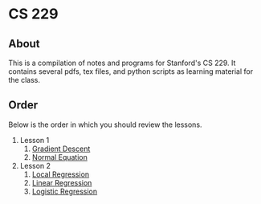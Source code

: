 # CS 229

## About

This is a compilation of notes and programs for Stanford's CS 229.
It contains several pdfs, tex files, and python scripts as learning material
for the class.

## Order

Below is the order in which you should review the lessons.
1. Lesson 1
    1. [Gradient Descent](src/lesson1/gradient_descent.py)
    2. [Normal Equation](src/lesson1/normal_eq.pdf)
2. Lesson 2
    1. [Local Regression](src/lesson2/local_regression.pdf)
    2. [Linear Regression](src/lesson2/linear_regression.pdf)
    3. [Logistic Regression](src/lesson2/logistic_regression.pdf)
